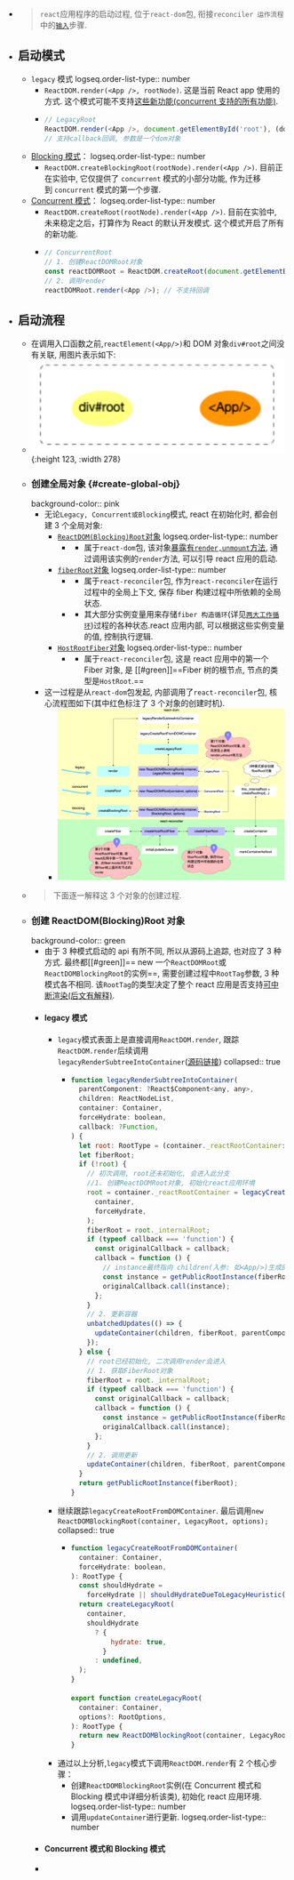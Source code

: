 - > `react`应用程序的启动过程, 位于`react-dom`包, 衔接`reconciler 运作流程`中的[`输入`](https://7km.top/main/reconciler-workflow#%E8%BE%93%E5%85%A5)步骤.
- ## 启动模式
	- `legacy` 模式
	  logseq.order-list-type:: number
		- `ReactDOM.render(<App />, rootNode)`. 这是当前 React app 使用的方式. 这个模式可能不支持[这些新功能(concurrent 支持的所有功能)](https://zh-hans.reactjs.org/docs/concurrent-mode-patterns.html#the-three-steps).
		- ```javascript
		  // LegacyRoot
		  ReactDOM.render(<App />, document.getElementById('root'), (dom) => {});
		  // 支持callback回调, 参数是一个dom对象
		  ```
	- [Blocking 模式](https://zh-hans.reactjs.org/docs/concurrent-mode-adoption.html#migration-step-blocking-mode)：
	  logseq.order-list-type:: number
		- `ReactDOM.createBlockingRoot(rootNode).render(<App />)`. 目前正在实验中, 它仅提供了 `concurrent` 模式的小部分功能, 作为迁移到 `concurrent` 模式的第一个步骤.
	- [Concurrent 模式](https://zh-hans.reactjs.org/docs/concurrent-mode-adoption.html#enabling-concurrent-mode)：
	  logseq.order-list-type:: number
		- `ReactDOM.createRoot(rootNode).render(<App />)`. 目前在实验中, 未来稳定之后，打算作为 React 的默认开发模式. 这个模式开启了所有的新功能.
		- ```javascript
		  // ConcurrentRoot
		  // 1. 创建ReactDOMRoot对象
		  const reactDOMRoot = ReactDOM.createRoot(document.getElementById('root'));
		  // 2. 调用render
		  reactDOMRoot.render(<App />); // 不支持回调
		  ```
- ## 启动流程
	- 在调用入口函数之前,`reactElement(<App/>)`和 DOM 对象`div#root`之间没有关联, 用图片表示如下:
	- ![image.png](../assets/image_1698764863328_0.png){:height 123, :width 278}
	- ### 创建全局对象 {\#create-global-obj}
	  background-color:: pink
		- 无论`Legacy, Concurrent或Blocking`模式, react 在初始化时, 都会创建 3 个全局对象:
			- [`ReactDOM(Blocking)Root`对象](https://github.com/facebook/react/blob/v17.0.2/packages/react-dom/src/client/ReactDOMRoot.js#L62-L72)
			  logseq.order-list-type:: number
				- - 属于`react-dom`包, 该对象[暴露有`render,unmount`方法](https://github.com/facebook/react/blob/v17.0.2/packages/react-dom/src/client/ReactDOMRoot.js#L62-L104), 通过调用该实例的`render`方法, 可以引导 react 应用的启动.
			- [`fiberRoot`对象](https://github.com/facebook/react/blob/v17.0.2/packages/react-reconciler/src/ReactFiberRoot.old.js#L83-L103)
			  logseq.order-list-type:: number
				- - 属于`react-reconciler`包, 作为`react-reconciler`在运行过程中的全局上下文, 保存 fiber 构建过程中所依赖的全局状态.
				- - 其大部分实例变量用来存储`fiber 构造循环`(详见[`两大工作循环`](https://7km.top/main/workloop))过程的各种状态.react 应用内部, 可以根据这些实例变量的值, 控制执行逻辑.
			- [`HostRootFiber`对象](https://github.com/facebook/react/blob/v17.0.2/packages/react-reconciler/src/ReactFiber.old.js#L431-L449)
			  logseq.order-list-type:: number
				- - 属于`react-reconciler`包, 这是 react 应用中的第一个 Fiber 对象, 是 [[#green]]==Fiber 树的根节点, 节点的类型是`HostRoot`.==
		- 这一过程是从`react-dom`包发起, 内部调用了`react-reconciler`包, 核心流程图如下(其中红色标注了 3 个对象的创建时机).
			- ![image.png](../assets/image_1698937442049_0.png)
	- > 下面逐一解释这 3 个对象的创建过程.
	- ### 创建 ReactDOM(Blocking)Root 对象
	  background-color:: green
		- 由于 3 种模式启动的 api 有所不同, 所以从源码上追踪, 也对应了 3 种方式. 最终都[[#green]]== new 一个`ReactDOMRoot`或`ReactDOMBlockingRoot`的实例==, 需要创建过程中`RootTag`参数, 3 种模式各不相同. 该`RootTag`的类型决定了整个 react 应用是否支持[可中断渲染(后文有解释)](https://7km.top/main/bootstrap#%E5%8F%AF%E4%B8%AD%E6%96%AD%E6%B8%B2%E6%9F%93).
		- #### legacy 模式
			- `legacy`模式表面上是直接调用`ReactDOM.render`, 跟踪`ReactDOM.render`后续调用`legacyRenderSubtreeIntoContainer`([源码链接](https://github.com/facebook/react/blob/v17.0.2/packages/react-dom/src/client/ReactDOMLegacy.js#L175-L222))
			  collapsed:: true
				- ```javascript
				  function legacyRenderSubtreeIntoContainer(
				    parentComponent: ?React$Component<any, any>,
				    children: ReactNodeList,
				    container: Container,
				    forceHydrate: boolean,
				    callback: ?Function,
				  ) {
				    let root: RootType = (container._reactRootContainer: any);
				    let fiberRoot;
				    if (!root) {
				      // 初次调用, root还未初始化, 会进入此分支
				      //1. 创建ReactDOMRoot对象, 初始化react应用环境
				      root = container._reactRootContainer = legacyCreateRootFromDOMContainer(
				        container,
				        forceHydrate,
				      );
				      fiberRoot = root._internalRoot;
				      if (typeof callback === 'function') {
				        const originalCallback = callback;
				        callback = function () {
				          // instance最终指向 children(入参: 如<App/>)生成的dom节点
				          const instance = getPublicRootInstance(fiberRoot);
				          originalCallback.call(instance);
				        };
				      }
				      // 2. 更新容器
				      unbatchedUpdates(() => {
				        updateContainer(children, fiberRoot, parentComponent, callback);
				      });
				    } else {
				      // root已经初始化, 二次调用render会进入
				      // 1. 获取FiberRoot对象
				      fiberRoot = root._internalRoot;
				      if (typeof callback === 'function') {
				        const originalCallback = callback;
				        callback = function () {
				          const instance = getPublicRootInstance(fiberRoot);
				          originalCallback.call(instance);
				        };
				      }
				      // 2. 调用更新
				      updateContainer(children, fiberRoot, parentComponent, callback);
				    }
				    return getPublicRootInstance(fiberRoot);
				  }
				  ```
			- 继续跟踪`legacyCreateRootFromDOMContainer`. 最后调用`new ReactDOMBlockingRoot(container, LegacyRoot, options);`
			  collapsed:: true
				- ```javascript
				  function legacyCreateRootFromDOMContainer(
				    container: Container,
				    forceHydrate: boolean,
				  ): RootType {
				    const shouldHydrate =
				      forceHydrate || shouldHydrateDueToLegacyHeuristic(container);
				    return createLegacyRoot(
				      container,
				      shouldHydrate
				        ? {
				            hydrate: true,
				          }
				        : undefined,
				    );
				  }
				  
				  export function createLegacyRoot(
				    container: Container,
				    options?: RootOptions,
				  ): RootType {
				    return new ReactDOMBlockingRoot(container, LegacyRoot, options); // 注意这里的LegacyRoot是固定的, 并不是外界传入的
				  }
				  ```
			- 通过以上分析,`legacy`模式下调用`ReactDOM.render`有 2 个核心步骤：
				- 创建`ReactDOMBlockingRoot`实例(在 Concurrent 模式和 Blocking 模式中详细分析该类), 初始化 react 应用环境.
				  logseq.order-list-type:: number
				- 调用`updateContainer`进行更新.
				  logseq.order-list-type:: number
		- #### Concurrent 模式和 Blocking 模式
		-